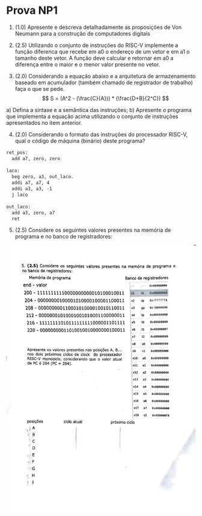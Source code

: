 # Prova NP1

1. (1.0) Apresente e descreva detalhadamente as proposições de Von Neumann para a construção de computadores digitais

2. (2.5) Utilizando o conjunto de instruções do RISC-V implemente a função diferenca que recebe em a0 o endereço de um vetor e em a1 o tamanho deste vetor. A função deve calcular e retornar em a0 a diferença entre o maior e o menor valor presente no vetor.

3. (2.0) Considerando a equação abaixo e a arquitetura de armazenamento baseado em acumulador (também chamado de registrador de trabalho) faça o que se pede.
   $$
   S = (A^2 - (\frac{C}{A})) * (\frac{D+B}{2^C})
   $$

a) Defina a sintaxe e a semântica das instruções;
b) Apresente o programa que implementa a equação acima utilizando o conjunto de instruções apresentados no item anterior.

4. (2.0) Considerando o formato das instruções do processador RISC-V, qual o código de máquina (binário) deste programa?

```assembly
ret_pos:
  add a7, zero, zero

laco:
  beg zero, a3, out_laco.
  addi a7, a7, 4
  addi a3, a3, -1
  j laco

out_laco:
  add a3, zero, a7
  ret
```

5. (2.5) Considere os seguintes valores presentes na memória de programa e no banco de registradores:

<img src="./questao5.jpg">
